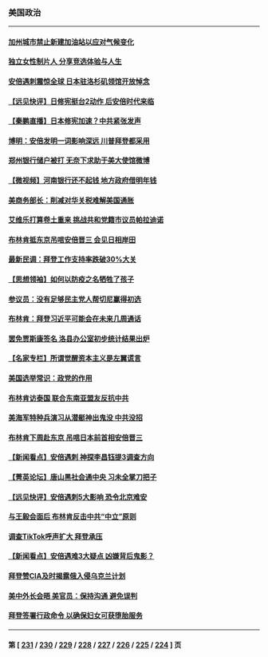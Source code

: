 ### 美国政治
---
#### [加州城市禁止新建加油站以应对气候变化](../../pages/ncid1078159/n13778923.md) 
#### [独立女性制片人 分享竞选体验与人生](../../pages/ncid1078159/n13778838.md) 
#### [安倍遇刺震惊全球 日本驻洛杉矶领馆开放悼念](../../pages/ncid1078159/n13778814.md) 
#### [【远见快评】日修宪挺台2动作 后安倍时代来临](../../pages/ncid1078159/n13778757.md) 
#### [【秦鹏直播】日本修宪加速？中共紧张发声](../../pages/ncid1078159/n13778609.md) 
#### [博明：安倍发明一词影响深远 川普拜登都采用](../../pages/ncid1078159/n13778667.md) 
#### [郑州银行储户被打 无奈下求助于美大使馆微博](../../pages/ncid1078159/n13778640.md) 
#### [【微视频】河南银行还不起钱 地方政府借明年钱](../../pages/ncid1078159/n13778575.md) 
#### [美商务部长：削减对华关税难解美国通胀](../../pages/ncid1078159/n13778090.md) 
#### [艾维乐打算卷土重来 挑战共和党籍市议员帕拉迪诺](../../pages/ncid1078159/n13778180.md) 
#### [布林肯抵东京吊唁安倍晋三 会见日相岸田](../../pages/ncid1078159/n13778139.md) 
#### [最新民调：拜登工作支持率跌破30%大关](../../pages/ncid1078159/n13777982.md) 
#### [【思想领袖】如何以防疫之名牺牲了孩子](../../pages/ncid1078159/n13763661.md) 
#### [参议员：没有足够民主党人帮切尼赢得初选](../../pages/ncid1078159/n13777907.md) 
#### [布林肯：拜登习近平可能会在未来几周通话](../../pages/ncid1078159/n13777923.md) 
#### [罢免贾斯康签名 洛县办公室初步统计结果出炉](../../pages/ncid1078159/n13777916.md) 
#### [【名家专栏】所谓觉醒资本主义是左翼谎言](../../pages/ncid1078159/n13777457.md) 
#### [美国选举常识：政党的作用](../../pages/ncid1078159/n13776577.md) 
#### [布林肯访泰国 联合东南亚盟友反抗中共](../../pages/ncid1078159/n13777631.md) 
#### [美海军特种兵演习从潜艇神出鬼没 中共没招](../../pages/ncid1078159/n13771776.md) 
#### [布林肯下周赴东京 吊唁日本前首相安倍晋三](../../pages/ncid1078159/n13777465.md) 
#### [【新闻看点】安倍遇刺 神探李昌钰提3调查方向](../../pages/ncid1078159/n13777327.md) 
#### [【菁英论坛】唐山黑社会通中央 习未全掌刀把子](../../pages/ncid1078159/n13777318.md) 
#### [【远见快评】安倍遇刺5大影响 恐令北京难安](../../pages/ncid1078159/n13776748.md) 
#### [与王毅会面后 布林肯反击中共“中立”原则](../../pages/ncid1078159/n13777225.md) 
#### [调查TikTok呼声扩大 拜登承压](../../pages/ncid1078159/n13777106.md) 
#### [【新闻看点】安倍遇难3大疑点 凶嫌背后鬼影？](../../pages/ncid1078159/n13776734.md) 
#### [拜登赞CIA及时揭露俄入侵乌克兰计划](../../pages/ncid1078159/n13776924.md) 
#### [美中外长会晤 美官员：保持沟通 避免误判](../../pages/ncid1078159/n13776804.md) 
#### [拜登签署行政命令 以确保妇女可获堕胎服务](../../pages/ncid1078159/n13776727.md) 

---
#### 第 [ [231](./231.md) / [230](./230.md) / [229](./229.md) / [228](./228.md) / [227](./227.md) / [226](./226.md) / [225](./225.md) / [224](./224.md) ] 页
